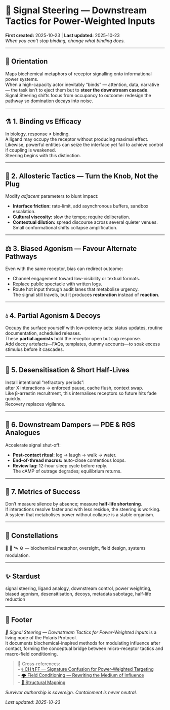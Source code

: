 # 🧬 Signal Steering — Downstream Tactics for Power-Weighted Inputs  
**First created:** 2025-10-23 | **Last updated:** 2025-10-23  
*When you can’t stop binding, change what binding does.*

---

## 🧭 Orientation  
Maps biochemical metaphors of receptor signalling onto informational power systems.  
When a high-capacity actor inevitably “binds” — attention, data, narrative — the task isn’t to eject them but to **steer the downstream cascade**.  
Signal Steering shifts focus from occupancy to outcome: redesign the pathway so domination decays into noise.

---

## ⚗️ 1. Binding vs Efficacy  
In biology, response ≠ binding.  
A ligand may occupy the receptor without producing maximal effect.  
Likewise, powerful entities can seize the interface yet fail to achieve control if coupling is weakened.  
Steering begins with this distinction.

---

## 🧩 2. Allosteric Tactics — Turn the Knob, Not the Plug  
Modify *adjacent* parameters to blunt impact:  
- **Interface friction:** rate-limit, add asynchronous buffers, sandbox escalation.  
- **Cultural viscosity:** slow the tempo; require deliberation.  
- **Contextual dilution:** spread discourse across several quieter venues.  
Small conformational shifts collapse amplification.

---

## ⚖️ 3. Biased Agonism — Favour Alternate Pathways  
Even with the same receptor, bias can redirect outcome:  
- Channel engagement toward low-visibility or textual formats.  
- Replace public spectacle with written logs.  
- Route hot input through audit lanes that metabolise urgency.  
The signal still travels, but it produces **restoration** instead of **reaction**.

---

## 💧 4. Partial Agonism & Decoys  
Occupy the surface yourself with low-potency acts: status updates, routine documentation, scheduled releases.  
These **partial agonists** hold the receptor open but cap response.  
Add decoy artefacts—FAQs, templates, dummy accounts—to soak excess stimulus before it cascades.

---

## 🧯 5. Desensitisation & Short Half-Lives  
Install intentional “refractory periods”:  
after X interactions → enforced pause, cache flush, context swap.  
Like β-arrestin recruitment, this internalises receptors so future hits fade quickly.  
Recovery replaces vigilance.

---

## 🧠 6. Downstream Dampers — PDE & RGS Analogues  
Accelerate signal shut-off:  
- **Post-contact ritual:** log → laugh → walk → water.  
- **End-of-thread macros:** auto-close contentious loops.  
- **Review lag:** 12-hour sleep cycle before reply.  
The cAMP of outrage degrades; equilibrium returns.

---

## 🧪 7. Metrics of Success  
Don’t measure silence by absence; measure **half-life shortening**.  
If interactions resolve faster and with less residue, the steering is working.  
A system that metabolises power without collapse is a stable organism.

---

## 🌌 Constellations  
🧬 🧿 🛰️ ⚙️ — biochemical metaphor, oversight, field design, systems modulation.

---

## ✨ Stardust  
signal steering, ligand analogy, downstream control, power weighting, biased agonism, desensitisation, decoys, metadata sabotage, half-life reduction

---

## 🏮 Footer  
*🧬 Signal Steering — Downstream Tactics for Power-Weighted Inputs* is a living node of the Polaris Protocol.  
It documents biochemical-inspired methods for modulating influence after contact, forming the conceptual bridge between micro-receptor tactics and macro-field conditioning.  

> 📡 Cross-references:  
> – [🌀 CH↯FF — Signature Confusion for Power-Weighted Targeting](./🌀_chaff_signature_confusion_for_power-weighted_targeting.md)  
> – [🌪 Field Conditioning — Rewriting the Medium of Influence](./🌪_field_conditioning_rewriting_the_medium_of_influence.md)  
> – [🧬 Structural Mapping](./🧬_Structural_Mapping/)

*Survivor authorship is sovereign. Containment is never neutral.*

_Last updated: 2025-10-23_
